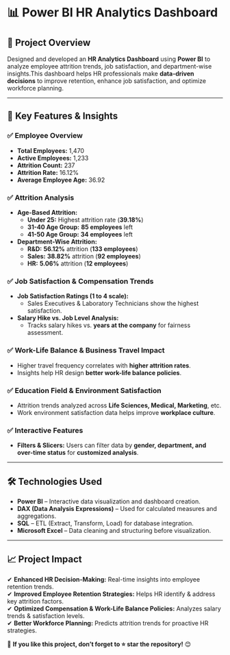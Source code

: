 # 📊 Power BI HR Analytics Dashboard

## 🚀 Project Overview  
Designed and developed an **HR Analytics Dashboard** using **Power BI** to analyze employee attrition trends, job satisfaction, and department-wise insights.This dashboard helps HR professionals make **data-driven decisions** to improve retention, enhance job satisfaction, and optimize workforce planning.

---

## 🎯 Key Features & Insights  

### ✅ Employee Overview  
- **Total Employees:** 1,470  
- **Active Employees:** 1,233  
- **Attrition Count:** 237  
- **Attrition Rate:** 16.12%  
- **Average Employee Age:** 36.92  

### ✅ Attrition Analysis  
- **Age-Based Attrition:**  
  - **Under 25:** Highest attrition rate (**39.18%**)  
  - **31-40 Age Group:** **85 employees** left  
  - **41-50 Age Group:** **34 employees** left  
- **Department-Wise Attrition:**  
  - **R&D:** **56.12%** attrition (**133 employees**)  
  - **Sales:** **38.82%** attrition (**92 employees**)  
  - **HR:** **5.06%** attrition (**12 employees**)  

### ✅ Job Satisfaction & Compensation Trends  
- **Job Satisfaction Ratings (1 to 4 scale):**  
  - Sales Executives & Laboratory Technicians show the highest satisfaction.  
- **Salary Hike vs. Job Level Analysis:**  
  - Tracks salary hikes vs. **years at the company** for fairness assessment.  

### ✅ Work-Life Balance & Business Travel Impact  
- Higher travel frequency correlates with **higher attrition rates**.  
- Insights help HR design **better work-life balance policies**.  

### ✅ Education Field & Environment Satisfaction  
- Attrition trends analyzed across **Life Sciences, Medical, Marketing**, etc.  
- Work environment satisfaction data helps improve **workplace culture**.  

### ✅ Interactive Features  
- **Filters & Slicers:** Users can filter data by **gender, department, and over-time status** for **customized analysis**.  

---

## 🛠️ Technologies Used  
- **Power BI** – Interactive data visualization and dashboard creation.  
- **DAX (Data Analysis Expressions)** – Used for calculated measures and aggregations.  
- **SQL** – ETL (Extract, Transform, Load) for database integration.  
- **Microsoft Excel** – Data cleaning and structuring before visualization.  

---

## 📈 Project Impact  
✔ **Enhanced HR Decision-Making:** Real-time insights into employee retention trends.  
✔ **Improved Employee Retention Strategies:** Helps HR identify & address key attrition factors.  
✔ **Optimized Compensation & Work-Life Balance Policies:** Analyzes salary trends & satisfaction levels.  
✔ **Better Workforce Planning:** Predicts attrition trends for proactive HR strategies.  


🔹 **If you like this project, don’t forget to ⭐ star the repository!** 😊  
